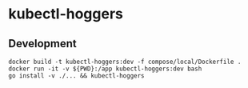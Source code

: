 # kubectl-hoggers

## Development
```
docker build -t kubectl-hoggers:dev -f compose/local/Dockerfile .
docker run -it -v ${PWD}:/app kubectl-hoggers:dev bash
go install -v ./... && kubectl-hoggers
```
